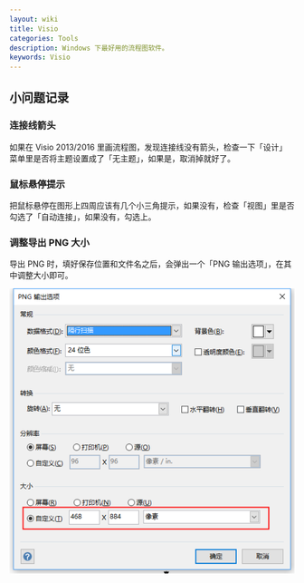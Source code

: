 ```yaml
---
layout: wiki
title: Visio
categories: Tools
description: Windows 下最好用的流程图软件。
keywords: Visio
---
```


## 小问题记录

### 连接线箭头

如果在 Visio 2013/2016 里画流程图，发现连接线没有箭头，检查一下「设计」菜单里是否将主题设置成了「无主题」，如果是，取消掉就好了。

### 鼠标悬停提示

把鼠标悬停在图形上四周应该有几个小三角提示，如果没有，检查「视图」里是否勾选了「自动连接」，如果没有，勾选上。

### 调整导出 PNG 大小

导出 PNG 时，填好保存位置和文件名之后，会弹出一个「PNG 输出选项」，在其中调整大小即可。

![](/images/wiki/visio-png-size.png)
